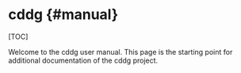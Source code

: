 # cddg {#manual}

[TOC]

Welcome to the cddg user manual.
This page is the starting point for additional documentation of the cddg project.

